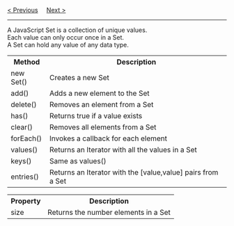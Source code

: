<a href="/JS/Objects/Iterables.md">&lt; Previous</a>
&nbsp;&nbsp;&nbsp;
<a href="/JS/Objects/Maps.md">Next &gt;</a>
<hr>
A JavaScript Set is a collection of unique values.
<br>
Each value can only occur once in a Set.
<br>
A Set can hold any value of any data type.
<table class="ws-table-all">
  <tr>
    <th>Method</th>
    <th>Description</th>
  </tr>
  <tr>
    <td>new Set()</td>
    <td>Creates a new Set</td>
  </tr>
  <tr>
    <td>add()</td>
    <td>Adds a new element to the Set</td>
  </tr>
  <tr>
    <td>delete()</td>
    <td>Removes an element from a Set</td>
  </tr>
  <tr>
    <td>has()</td>
    <td>Returns true if a value exists</td>
  </tr>
  <tr>
    <td>clear()</td>
    <td>Removes all elements from a Set</td>
  </tr>
  <tr>
    <td>forEach()</td>
    <td>Invokes a callback for each element</td>
  </tr>
  <tr>
    <td>values()</td>
    <td>Returns an Iterator with all the values in a Set</td>
  </tr>
  <tr>
    <td>keys()</td>
    <td>Same as values()</td>
  </tr>
  <tr>
    <td>entries()</td>
    <td>Returns an Iterator with the [value,value] pairs from a Set</td>
  </tr>
</table>
<table class="ws-table-all">
  <tr>
    <th>Property</th>
    <th>Description</th>
  </tr>
  <tr>
    <td>size</td>
    <td>Returns the number elements in a Set</td>
  </tr>
</table>
